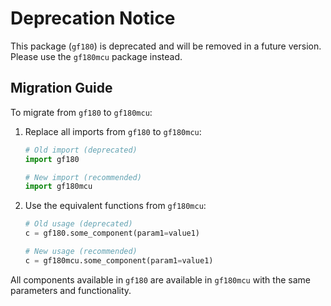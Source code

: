 # Deprecation Notice

This package (`gf180`) is deprecated and will be removed in a future version. Please use the `gf180mcu` package instead.

## Migration Guide

To migrate from `gf180` to `gf180mcu`:

1. Replace all imports from `gf180` to `gf180mcu`:
   ```python
   # Old import (deprecated)
   import gf180

   # New import (recommended)
   import gf180mcu
   ```

2. Use the equivalent functions from `gf180mcu`:
   ```python
   # Old usage (deprecated)
   c = gf180.some_component(param1=value1)

   # New usage (recommended)
   c = gf180mcu.some_component(param1=value1)
   ```

All components available in `gf180` are available in `gf180mcu` with the same parameters and functionality.
